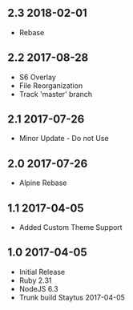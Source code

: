 ## 2.3 2018-02-01 <dave at tiredofit dot ca>

* Rebase

## 2.2 2017-08-28 <dave at tiredofit dot ca>

* S6 Overlay
* File Reorganization
* Track 'master' branch

## 2.1 2017-07-26 <dave at tiredofit dot ca>

* Minor Update - Do not Use

## 2.0 2017-07-26 <dave at tiredofit dot ca>

* Alpine Rebase

## 1.1 2017-04-05 <dave at tiredofit dot ca>

* Added Custom Theme Support

## 1.0 2017-04-05 <dave at tiredofit dot ca>

* Initial Release
* Ruby 2.31
* NodeJS 6.3
* Trunk build Staytus 2017-04-05
